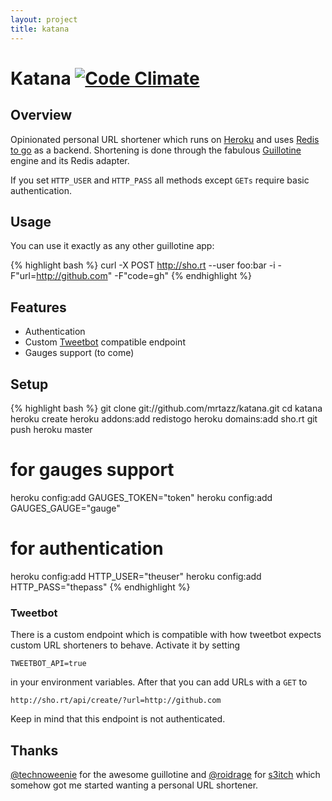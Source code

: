 ```yaml
---
layout: project
title: katana
---
```


# Katana [![Code Climate](https://codeclimate.com/github/mrtazz/katana.png)](https://codeclimate.com/github/mrtazz/katana)

## Overview
Opinionated personal URL shortener which runs on [Heroku][1] and uses [Redis to
go][2] as a backend. Shortening is done through the fabulous [Guillotine][3]
engine and its Redis adapter.

If you set `HTTP_USER` and `HTTP_PASS` all methods except `GETs` require basic
authentication.

## Usage
You can use it exactly as any other guillotine app:

{% highlight bash %}
curl -X POST http://sho.rt --user foo:bar -i -F"url=http://github.com" -F"code=gh"
{% endhighlight %}

## Features
- Authentication
- Custom [Tweetbot][7] compatible endpoint
- Gauges support (to come)

## Setup

{% highlight bash %}
git clone git://github.com/mrtazz/katana.git
cd katana
heroku create
heroku addons:add redistogo
heroku domains:add sho.rt
git push heroku master
# for gauges support
heroku config:add GAUGES_TOKEN="token"
heroku config:add GAUGES_GAUGE="gauge"
# for authentication
heroku config:add HTTP_USER="theuser"
heroku config:add HTTP_PASS="thepass"
{% endhighlight %}

### Tweetbot
There is a custom endpoint which is compatible with how tweetbot expects custom
URL shorteners to behave. Activate it by setting

    TWEETBOT_API=true

in your environment variables. After that you can add URLs with a `GET` to

    http://sho.rt/api/create/?url=http://github.com

Keep in mind that this endpoint is not authenticated.

## Thanks
[@technoweenie][4] for the awesome guillotine and [@roidrage][5] for
[s3itch][6] which somehow got me started wanting a personal URL shortener.

[1]: http://heroku.com
[2]: http://redistogo.com
[3]: https://github.com/technoweenie/guillotine
[4]: https://twitter.com/technoweenie
[5]: https://twitter.com/roidrage
[6]: https://github.com/mattmatt/s3itch
[7]: http://tapbots.com/software/tweetbot/
